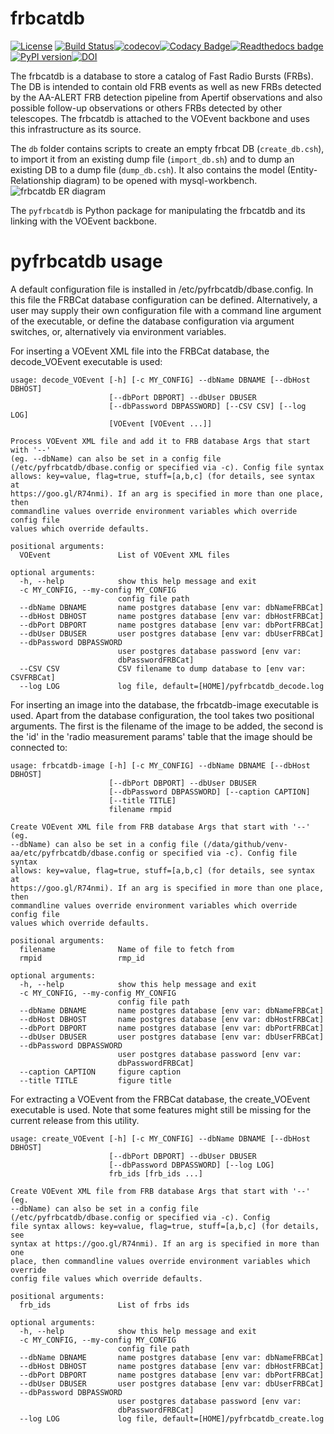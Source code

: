 # frbcatdb
[![License](https://img.shields.io/badge/License-Apache%202.0-blue.svg)](https://opensource.org/licenses/Apache-2.0)
[![Build Status](https://travis-ci.org/AA-ALERT/frbcatdb.svg?branch=master)](https://travis-ci.org/AA-ALERT/frbcatdb)[![codecov](https://codecov.io/gh/AA-ALERT/frbcatdb/branch/master/graph/badge.svg)](https://codecov.io/gh/AA-ALERT/frbcatdb)[![Codacy Badge](https://api.codacy.com/project/badge/Grade/de13488f778e4843a8922ee2417a3416)](https://www.codacy.com/app/omrubi/frbcatdb?utm_source=github.com&amp;utm_medium=referral&amp;utm_content=AA-ALERT/frbcatdb&amp;utm_campaign=Badge_Grade)[![Readthedocs badge](https://media.readthedocs.org/static/projects/badges/passing.svg)](http://frbcatdb.readthedocs.io/en/latest/?badge=latest)[![PyPI version](https://badge.fury.io/py/pyfrbcatdb.svg)](https://badge.fury.io/py/pyfrbcatdb)[![DOI](https://zenodo.org/badge/DOI/10.5281/zenodo.1051040.svg)](https://doi.org/10.5281/zenodo.1051040)

The frbcatdb is a database to store a catalog of Fast Radio Bursts (FRBs).
The DB is intended to contain old FRB events as well as new FRBs detected by the
AA-ALERT FRB detection pipeline from Apertif observations and also possible follow-up observations or others FRBs detected by other telescopes.
The frbcatdb is attached to the VOEvent backbone and uses this infrastructure as its source.

The `db` folder contains scripts to create an empty frbcat DB (`create_db.csh`),
to import it from an existing dump file (`import_db.sh`) and
to dump an existing DB to a dump file (`dump_db.csh`).
It also contains the model (Entity-Relationship diagram) to be opened with mysql-workbench. ![frbcatdb ER diagram](db/relationships.real.compact.png)

The `pyfrbcatdb` is Python package for manipulating the frbcatdb and its linking
with the VOEvent backbone.

# pyfrbcatdb usage
A default configuration file is installed in /etc/pyfrbcatdb/dbase.config. In this file the FRBCat database configuration can be defined. Alternatively, a user may supply their own configuration file with a command line argument of the executable, or define the database configuration via argument switches, or, alternatively via environment variables.

For inserting a VOEvent XML file into the FRBCat database, the decode_VOEvent executable is used:
```
usage: decode_VOEvent [-h] [-c MY_CONFIG] --dbName DBNAME [--dbHost DBHOST]
                      [--dbPort DBPORT] --dbUser DBUSER
                      [--dbPassword DBPASSWORD] [--CSV CSV] [--log LOG]
                      [VOEvent [VOEvent ...]]

Process VOEvent XML file and add it to FRB database Args that start with '--'
(eg. --dbName) can also be set in a config file
(/etc/pyfrbcatdb/dbase.config or specified via -c). Config file syntax
allows: key=value, flag=true, stuff=[a,b,c] (for details, see syntax at
https://goo.gl/R74nmi). If an arg is specified in more than one place, then
commandline values override environment variables which override config file
values which override defaults.

positional arguments:
  VOEvent               List of VOEvent XML files

optional arguments:
  -h, --help            show this help message and exit
  -c MY_CONFIG, --my-config MY_CONFIG
                        config file path
  --dbName DBNAME       name postgres database [env var: dbNameFRBCat]
  --dbHost DBHOST       name postgres database [env var: dbHostFRBCat]
  --dbPort DBPORT       name postgres database [env var: dbPortFRBCat]
  --dbUser DBUSER       user postgres database [env var: dbUserFRBCat]
  --dbPassword DBPASSWORD
                        user postgres database password [env var:
                        dbPasswordFRBCat]
  --CSV CSV             CSV filename to dump database to [env var: CSVFRBCat]
  --log LOG             log file, default=[HOME]/pyfrbcatdb_decode.log
```
For inserting an image into the database, the frbcatdb-image executable is used. Apart from the database configuration, the tool takes two positional arguments. The first is the filename of the image to be added, the second is the 'id' in the 'radio measurement params' table that the image should be connected to:
```
usage: frbcatdb-image [-h] [-c MY_CONFIG] --dbName DBNAME [--dbHost DBHOST]
                      [--dbPort DBPORT] --dbUser DBUSER
                      [--dbPassword DBPASSWORD] [--caption CAPTION]
                      [--title TITLE]
                      filename rmpid

Create VOEvent XML file from FRB database Args that start with '--' (eg.
--dbName) can also be set in a config file (/data/github/venv-
aa/etc/pyfrbcatdb/dbase.config or specified via -c). Config file syntax
allows: key=value, flag=true, stuff=[a,b,c] (for details, see syntax at
https://goo.gl/R74nmi). If an arg is specified in more than one place, then
commandline values override environment variables which override config file
values which override defaults.

positional arguments:
  filename              Name of file to fetch from
  rmpid                 rmp_id

optional arguments:
  -h, --help            show this help message and exit
  -c MY_CONFIG, --my-config MY_CONFIG
                        config file path
  --dbName DBNAME       name postgres database [env var: dbNameFRBCat]
  --dbHost DBHOST       name postgres database [env var: dbHostFRBCat]
  --dbPort DBPORT       name postgres database [env var: dbPortFRBCat]
  --dbUser DBUSER       user postgres database [env var: dbUserFRBCat]
  --dbPassword DBPASSWORD
                        user postgres database password [env var:
                        dbPasswordFRBCat]
  --caption CAPTION     figure caption
  --title TITLE         figure title
```

For extracting a VOEvent from the FRBCat database, the create_VOEvent executable is used. Note that some features might still be missing for the current release from this utility.
```
usage: create_VOEvent [-h] [-c MY_CONFIG] --dbName DBNAME [--dbHost DBHOST]
                      [--dbPort DBPORT] --dbUser DBUSER
                      [--dbPassword DBPASSWORD] [--log LOG]
                      frb_ids [frb_ids ...]

Create VOEvent XML file from FRB database Args that start with '--' (eg.
--dbName) can also be set in a config file
(/etc/pyfrbcatdb/dbase.config or specified via -c). Config
file syntax allows: key=value, flag=true, stuff=[a,b,c] (for details, see
syntax at https://goo.gl/R74nmi). If an arg is specified in more than one
place, then commandline values override environment variables which override
config file values which override defaults.

positional arguments:
  frb_ids               List of frbs ids

optional arguments:
  -h, --help            show this help message and exit
  -c MY_CONFIG, --my-config MY_CONFIG
                        config file path
  --dbName DBNAME       name postgres database [env var: dbNameFRBCat]
  --dbHost DBHOST       name postgres database [env var: dbHostFRBCat]
  --dbPort DBPORT       name postgres database [env var: dbPortFRBCat]
  --dbUser DBUSER       user postgres database [env var: dbUserFRBCat]
  --dbPassword DBPASSWORD
                        user postgres database password [env var:
                        dbPasswordFRBCat]
  --log LOG             log file, default=[HOME]/pyfrbcatdb_create.log
```
